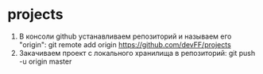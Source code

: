 # projects

1) В консоли github устанавливаем репозиторий и называем его "origin":
git remote add origin https://github.com/devFF/projects
2) Закачиваем проект с локального хранилища в репозиторий:
git push -u origin master
